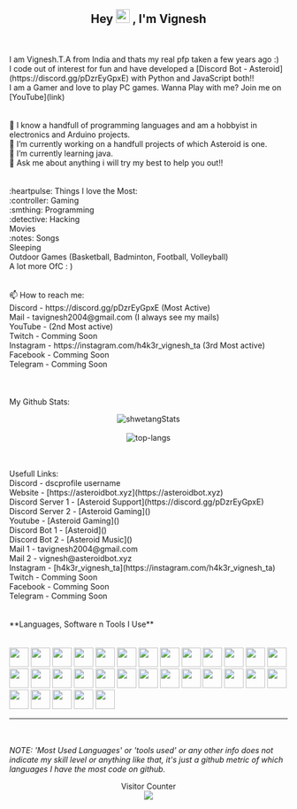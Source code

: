 <h2 align="center">Hey <img src="https://media.giphy.com/media/hvRJCLFzcasrR4ia7z/giphy.gif" width="25px"> , I'm Vignesh</a></h2>
<br><br>
I am Vignesh.T.A from India and thats my real pfp taken a few years ago :) <br>
I code out of interest for fun and have developed a [Discord Bot - Asteroid](https://discord.gg/pDzrEyGpxE) with Python and JavaScript both!!<br>
I am a Gamer and love to play PC games. Wanna Play with me? Join me on [YouTube](link)<br>
<br><br>
🔭 I know a handfull of programming languages and am a hobbyist in electronics and Arduino projects.<br>
🔭 I’m currently working on a handfull projects of which Asteroid is one.<br>
🌱 I’m currently learning java.<br>
💬 Ask me about anything i will try my best to help you out!!<br>
<br><br>
:heartpulse: Things I love the Most:<br>
:controller: Gaming<br>
:smthing: Programming<br>
:detective: Hacking<br>
Movies<br>
:notes: Songs<br>
Sleeping<br>
Outdoor Games (Basketball, Badminton, Football, Volleyball)<br>
A lot more OfC : ) <br>
<br><br>
📫 How to reach me:<br>
Discord - https://discord.gg/pDzrEyGpxE (Most Active)<br>
Mail - tavignesh2004@gmail.com (I always see my mails)<br>
YouTube -  (2nd Most active)<br>
Twitch - Comming Soon<br>
Instagram - https://instagram.com/h4k3r_vignesh_ta (3rd Most active)<br>
Facebook - Comming Soon<br>
Telegram - Comming Soon<br>
<br><br>
<br>
My Github Stats:<br>
<p align="center">
  <img src="https://github-readme-stats.vercel.app/api?username=tavignesh&hide=issues,stars&count_private=true&show_icons=true&theme=tokyonight" alt="shwetangStats" />  
  <br />
  <br />
  <img src="https://github-readme-stats.vercel.app/api/top-langs/?username=tavignesh&layout=compact&theme=dark&langs_count=10" alt="top-langs" />
</p>
<br><br>
Usefull Links:<br>
Discord - dscprofile username<br>
Website - [https://asteroidbot.xyz](https://asteroidbot.xyz)<br>
Discord Server 1 - [Asteroid Support](https://discord.gg/pDzrEyGpxE)<br>
Discord Server 2 - [Asteroid Gaming]()<br>
Youtube - [Asteroid Gaming]()<br>
Discord Bot 1 - [Asteroid]()<br>
Discord Bot 2 - [Asteroid Music]()<br>
Mail 1 - tavignesh2004@gmail.com<br>
Mail 2 - vignesh@asteroidbot.xyz<br>
Instagram - [h4k3r_vignesh_ta](https://instagram.com/h4k3r_vignesh_ta)<br>
Twitch - Comming Soon<br>
Facebook - Comming Soon<br>
Telegram - Comming Soon<br>
<br><br>
**Languages, Software n Tools I Use**<br>
<br><br>
<code><img height="35rem" src="https://cdn.discordapp.com/attachments/829651215235153954/856772702421647380/pycharm.png" /></code>
<code><img height="35rem" src="https://cdn.discordapp.com/attachments/829651215235153954/855371362066759690/intelj.png" /></code>
<code><img height="35rem" src="https://cdn.discordapp.com/attachments/829651215235153954/855371447036018728/webstorm.png" /></code>
<code><img height="35rem" src="https://cdn.discordapp.com/attachments/829651215235153954/855371439023456306/u4e.png" /></code>
<code><img height="35rem" src="https://cdn.discordapp.com/attachments/829651215235153954/855371438155104266/unity.png" /></code>
<code><img height="35rem" src="https://cdn.discordapp.com/attachments/829651215235153954/855371438423670824/vsc.png" /></code>
<code><img height="35rem" src="https://cdn.discordapp.com/attachments/829651215235153954/855371432041381898/tightvnc.png" /></code>
<code><img height="35rem" src="https://cdn.discordapp.com/attachments/829651215235153954/855371427267346452/terinal.png" /></code>
<code><img height="35rem" src="https://cdn.discordapp.com/attachments/829651215235153954/855371422826627092/strmlabs.png" /></code>
<code><img height="35rem" src="https://cdn.discordapp.com/attachments/829651215235153954/855371419377991710/stckovr.png" /></code>
<code><img height="35rem" src="https://cdn.discordapp.com/attachments/829651215235153954/855371415884529676/python.png" /></code>
<code><img height="35rem" src="https://cdn.discordapp.com/attachments/829651215235153954/855371408909533214/premierpro.png" /></code>
<code><img height="35rem" src="https://cdn.discordapp.com/attachments/829651215235153954/855371407704457226/phpstorm.png" /></code>
<code><img height="35rem" src="https://cdn.discordapp.com/attachments/829651215235153954/855371381922463774/php.png" /></code>
<code><img height="35rem" src="https://cdn.discordapp.com/attachments/829651215235153954/855371375913074698/npp.png" /></code>
<code><img height="35rem" src="https://cdn.discordapp.com/attachments/829651215235153954/855371370748575754/nodejs.png" /></code>
<code><img height="35rem" src="https://cdn.discordapp.com/attachments/829651215235153954/855371370573725696/mspaint.png" /></code>
<code><img height="35rem" src="https://cdn.discordapp.com/attachments/829651215235153954/855371364272570378/js.png" /></code>
<code><img height="35rem" src="https://cdn.discordapp.com/attachments/829651215235153954/855371357580034058/html5.png" /></code>
<code><img height="35rem" src="https://cdn.discordapp.com/attachments/829651215235153954/855371353259376650/github1.png" /></code>
<code><img height="35rem" src="https://cdn.discordapp.com/attachments/829651215235153954/855371347542933564/git.png" /></code>
<code><img height="35rem" src="https://cdn.discordapp.com/attachments/829651215235153954/855371341846937610/filezilla.png" /></code>
<code><img height="35rem" src="https://cdn.discordapp.com/attachments/829651215235153954/855371338477600788/css3.png" /></code>
<code><img height="35rem" src="https://cdn.discordapp.com/attachments/829651215235153954/855371330908454913/cocos.jpg" /></code>
<code><img height="35rem" src="https://cdn.discordapp.com/attachments/829651215235153954/855371328613253140/c4d.png" /></code>
<code><img height="35rem" src="https://cdn.discordapp.com/attachments/829651215235153954/855371321256312842/c.png" /></code>
<code><img height="35rem" src="https://cdn.discordapp.com/attachments/829651215235153954/855371321680592916/c.png" /></code>
<code><img height="35rem" src="https://cdn.discordapp.com/attachments/829651215235153954/855371310674083870/brave.png" /></code>
<code><img height="35rem" src="https://cdn.discordapp.com/attachments/829651215235153954/855371303704068116/anydesk.png" /></code>
<code><img height="35rem" src="https://cdn.discordapp.com/attachments/829651215235153954/855371298208219187/anaconda.png" /></code>
<code><img height="35rem" src="https://cdn.discordapp.com/attachments/829651215235153954/855371295935430666/afterfx.png" /></code>


***
<br><br>
*NOTE: 'Most Used Languages' or 'tools used'  or any other info does not indicate my skill level or anything like that, it's just a github metric of which languages I have the most code on github.*
<br>
<p align="center"> 
  Visitor Counter<br>
  <img src="https://profile-counter.glitch.me/tavignesh/count.svg" />
</p>
